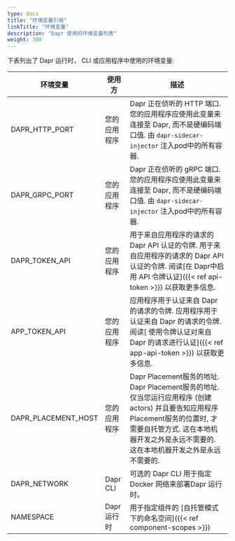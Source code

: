 ```yaml
---
type: docs
title: "环境变量引用"
linkTitle: "环境变量"
description: "Dapr 使用的环境变量列表"
weight: 300
---
```


下表列出了 Dapr 运行时， CLI 或应用程序中使用的环境变量:

| 环境变量                  | 使用方      | 描述                                                                                                                                       |
| --------------------- | -------- | ---------------------------------------------------------------------------------------------------------------------------------------- |
| DAPR_HTTP_PORT      | 您的应用程序   | Dapr 正在侦听的 HTTP 端口. 您的应用程序应使用此变量来连接至 Dapr, 而不是硬编码端口值. 由 `dapr-sidecar-injector` 注入pod中的所有容器.                                             |
| DAPR_GRPC_PORT      | 您的应用程序   | Dapr 正在侦听的 gRPC 端口. 您的应用程序应使用此变量来连接至 Dapr, 而不是硬编码端口值. 由 `dapr-sidecar-injector` 注入pod中的所有容器.                                             |
| DAPR_TOKEN_API      | 您的应用程序   | 用于来自应用程序的请求的 Dapr API 认证的令牌. 用于来自应用程序的请求的 Dapr API 认证的令牌. 阅读[在 Dapr中启用 API 令牌认证]({{< ref api-token >}}) 以获取更多信息.                         |
| APP_TOKEN_API       | 您的应用程序   | 应用程序用于认证来自 Dapr 的请求的令牌. 应用程序用于认证来自 Dapr 的请求的令牌. 阅读[ 使用令牌认证对来自 Dapr 的请求进行认证]({{< ref app-api-token >}}) 以获取更多信息.                          |
| DAPR_PLACEMENT_HOST | 您的应用程序   | Dapr Placement服务的地址. Dapr Placement服务的地址. 仅当您运行应用程序 (创建actors) 并且要告知应用程序Placement服务的位置时, 才需要自托管方式. 这在本地机器开发之外是永远不需要的. 这在本地机器开发之外是永远不需要的. |
| DAPR_NETWORK          | Dapr CLI | 可选的 Dapr CLI 用于指定 Docker 网络来部署Dapr 运行时。                                                                                                  |
| NAMESPACE             | Dapr 运行时 | 用于指定组件的 [自托管模式下的命名空间]({{< ref component-scopes >}})                                                                                      |
